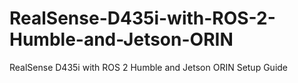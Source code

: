 # RealSense-D435i-with-ROS-2-Humble-and-Jetson-ORIN
RealSense D435i with ROS 2 Humble and Jetson ORIN Setup Guide
